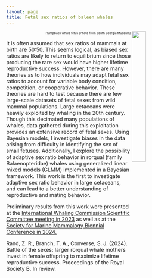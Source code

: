 ```yaml
---
layout: page
title: Fetal sex ratios of baleen whales
---
```


<figure >
  <img style="display: block; float: right" src="https://zoer27.github.io/assets/img/humpbackfetus.jpeg" width = "30%" align = "right"> 
  
  <figcaption style = "font-size:8px; text-align: right"> Humpback whale fetus (Photo from South Georgia Museum)</figcaption>
</figure>


It is often assumed that sex ratios of mammals at birth are 50:50. This seems logical, as biased sex ratios are likely to return to equilibrium since those producing the rare sex would have higher lifetime reproductive success. However, there are many theories as to how individuals may adapt fetal sex ratios to account for variable body condition, competition, or cooperative behavior. These theories are hard to test because there are few large-scale datasets of fetal sexes from wild mammal populations. Large cetaceans were heavily exploited by whaling in the 20th century. Though this decimated many populations of whales, data gathered during this exploitation provides an extensive record of fetal sexes. Using Bayesian models, I investigate biases in the data arising from difficulty in identifying the sex of small fetuses. Additionally, I explore the possibility of adaptive sex ratio behavior in rorqual (family Balaenopteridae) whales using generalized linear mixed models (GLMM) implemented in a Bayesian framework. This work is the first to investigate adaptive sex ratio behavior in large cetaceans, and can lead to a better understanding of reproductive and mating behavior.

Preliminary results from this work were presented at the [International Whaling Commission Scientific Committee meeting in 2023](https://archive.iwc.int/pages/download.php?ref=20052&ext=pdf&alternative=6439&noattach=true) as well as at the [Society for Marine Mammalogy Biennial Conference in 2024.](https://github.com/zoer27/rorqual-whale-fetal-sex-ratios/blob/main/Poster_SMM2024.pdf)

Rand, Z. R., Branch, T. A., Converse, S. J. (2024). Battle of the sexes: larger rorqual whale mothers invest in female offspring to maximize lifetime reproductive success. Proceedings of the Royal Society B. In review.
 

